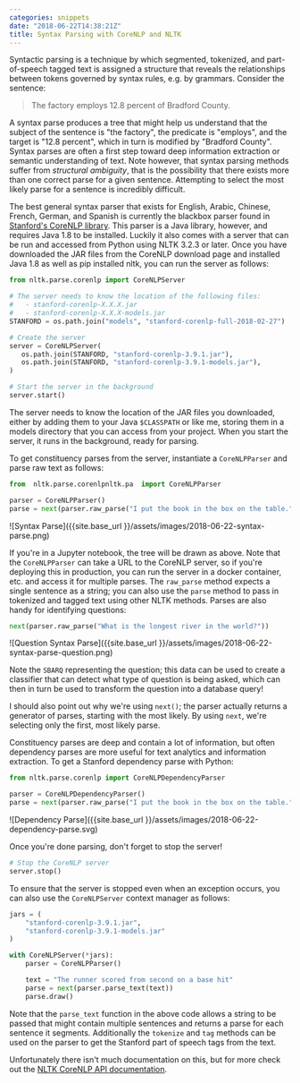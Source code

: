 ```yaml
---
categories: snippets
date: "2018-06-22T14:38:21Z"
title: Syntax Parsing with CoreNLP and NLTK
---
```


Syntactic parsing is a technique by which segmented, tokenized, and part-of-speech tagged text is assigned a structure that reveals the relationships between tokens governed by syntax rules, e.g. by grammars. Consider the sentence:

> The factory employs 12.8 percent of Bradford County.

A syntax parse produces a tree that might help us understand that the subject of the sentence is "the factory", the predicate is "employs", and the target is "12.8 percent", which in turn is modified by "Bradford County". Syntax parses are often a first step toward deep information extraction or semantic understanding of text. Note however, that syntax parsing methods suffer from _structural ambiguity_, that is the possibility that there exists more than one correct parse for a given sentence. Attempting to select the most likely parse for a sentence is incredibly difficult.

The best general syntax parser that exists for English, Arabic, Chinese, French, German, and Spanish is currently the blackbox parser found in [Stanford's CoreNLP library](https://stanfordnlp.github.io/CoreNLP/). This parser is a Java library, however, and requires Java 1.8 to be installed. Luckily it also comes with a server that can be run and accessed from Python using NLTK 3.2.3 or later. Once you have downloaded the JAR files from the CoreNLP download page and installed Java 1.8 as well as pip installed nltk, you can run the server as follows:

```python
from nltk.parse.corenlp import CoreNLPServer

# The server needs to know the location of the following files:
#   - stanford-corenlp-X.X.X.jar
#   - stanford-corenlp-X.X.X-models.jar
STANFORD = os.path.join("models", "stanford-corenlp-full-2018-02-27")

# Create the server
server = CoreNLPServer(
   os.path.join(STANFORD, "stanford-corenlp-3.9.1.jar"),
   os.path.join(STANFORD, "stanford-corenlp-3.9.1-models.jar"),    
)

# Start the server in the background
server.start()
```

The server needs to know the location of the JAR files you downloaded, either by adding them to your Java `$CLASSPATH` or like me, storing them in a models directory that you can access from your project. When you start the server, it runs in the background, ready for parsing.

To get constituency parses from the server, instantiate a `CoreNLPParser` and parse raw text as follows:

```python
from  nltk.parse.corenlpnltk.pa  import CoreNLPParser

parser = CoreNLPParser()
parse = next(parser.raw_parse("I put the book in the box on the table."))
```

![Syntax Parse]({{site.base_url }}/assets/images/2018-06-22-syntax-parse.png)

If you're in a Jupyter notebook, the tree will be drawn as above. Note that the `CoreNLPParser` can take a URL to the CoreNLP server, so if you're deploying this in production, you can run the server in a docker container, etc. and access it for multiple parses. The `raw_parse` method expects a single sentence as a string; you can also use the `parse` method to pass in tokenized and tagged text using other NLTK methods. Parses are also handy for identifying questions:

```python
next(parser.raw_parse("What is the longest river in the world?"))
```

![Question Syntax Parse]({{site.base_url }}/assets/images/2018-06-22-syntax-parse-question.png)

Note the `SBARQ` representing the question; this data can be used to create a classifier that can detect what type of question is being asked, which can then in turn be used to transform the question into a database query!

I should also point out why we're using `next()`; the parser actually returns a generator of parses, starting with the most likely. By using `next`, we're selecting only the first, most likely parse.

Constituency parses are deep and contain a lot of information, but often dependency parses are more useful for text analytics and information extraction. To get a Stanford dependency parse with Python:

```python
from nltk.parse.corenlp import CoreNLPDependencyParser

parser = CoreNLPDependencyParser()
parse = next(parser.raw_parse("I put the book in the box on the table."))
```

![Dependency Parse]({{site.base_url }}/assets/images/2018-06-22-dependency-parse.svg)

Once you're done parsing, don't forget to stop the server!

```python
# Stop the CoreNLP server
server.stop()
```

To ensure that the server is stopped even when an exception occurs, you can also use the `CoreNLPServer` context manager as follows:

```python
jars = (
    "stanford-corenlp-3.9.1.jar",
    "stanford-corenlp-3.9.1-models.jar"
)

with CoreNLPServer(*jars):
    parser = CoreNLPParser()

    text = "The runner scored from second on a base hit"
    parse = next(parser.parse_text(text))
    parse.draw()
```

Note that the `parse_text` function in the above code allows a string to be passed that might contain multiple sentences and returns a parse for each sentence it segments. Additionally the `tokenize` and `tag` methods can be used on the parser to get the Stanford part of speech tags from the text.

Unfortunately there isn't much documentation on this, but for more check out the [NLTK CoreNLP API documentation](http://www.nltk.org/_modules/nltk/parse/corenlp.html).
